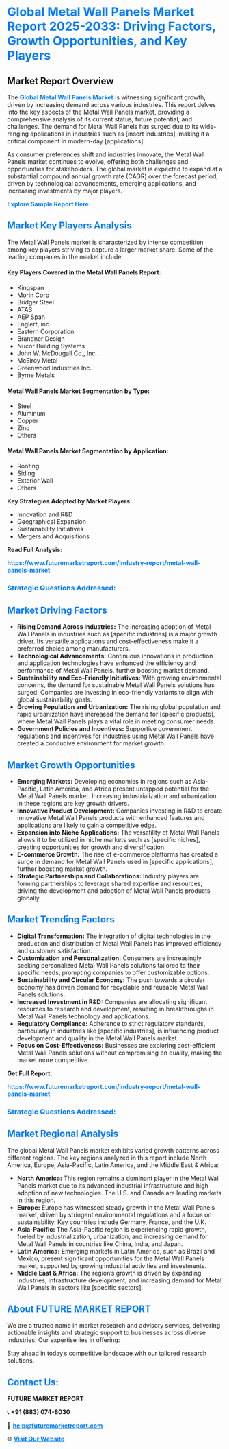 <h1 style="color: #007BFF;">Global Metal Wall Panels Market Report 2025-2033: Driving Factors, Growth Opportunities, and Key Players</h1>

<section id="overview">
<h2>Market Report Overview</h2>
<p>The <a href="https://www.futuremarketreport.com/industry-report/metal-wall-panels-market" style="color: #007BFF; text-decoration: none;"><strong>Global Metal Wall Panels Market</strong></a> is witnessing significant growth, driven by increasing demand across various industries. This report delves into the key aspects of the Metal Wall Panels market, providing a comprehensive analysis of its current status, future potential, and challenges. The demand for Metal Wall Panels has surged due to its wide-ranging applications in industries such as [insert industries], making it a critical component in modern-day [applications].</p>
<p>As consumer preferences shift and industries innovate, the Metal Wall Panels market continues to evolve, offering both challenges and opportunities for stakeholders. The global market is expected to expand at a substantial compound annual growth rate (CAGR) over the forecast period, driven by technological advancements, emerging applications, and increasing investments by major players.</p>
</section>

<section id="overview">
<p><a href="https://www.futuremarketreport.com/request-sample/reportId=91860" style="color: #007BFF; text-decoration: none;"><strong>Explore Sample Report Here</strong></a></p>
</section>

<section id="key-players">
<h2 style="color: #007BFF;">Market Key Players Analysis</h2>
<p>The Metal Wall Panels market is characterized by intense competition among key players striving to capture a larger market share. Some of the leading companies in the market include:</p>
<h4>Key Players Covered in the Metal Wall Panels Report:</h4>
<ul><li>Kingspan</li><li>Morin Corp</li><li>Bridger Steel</li><li>ATAS</li><li>AEP Span</li><li>Englert, inc.</li><li>Eastern Corporation</li><li>Brandner Design</li><li>Nucor Building Systems</li><li>John W. McDougall Co., Inc.</li><li>McElroy Metal</li><li>Greenwood Industries Inc.</li><li>Byrne Metals</li></ul>
<h4>Metal Wall Panels Market Segmentation by Type:</h4>
<ul><li>Steel</li><li>Aluminum</li><li>Copper</li><li>Zinc</li><li>Others</li></ul>

<h4>Metal Wall Panels Market Segmentation by Application:</h4>
<ul><li>Roofing</li><li>Siding</li><li>Exterior Wall</li><li>Others</li></ul>
<p><strong>Key Strategies Adopted by Market Players:</strong></p>
<ul>
<li>Innovation and R&D</li>
<li>Geographical Expansion</li>
<li>Sustainability Initiatives</li>
<li>Mergers and Acquisitions</li>
</ul>
</section>

<section>
<p><strong>Read Full Analysis: </strong></p><a href="https://www.futuremarketreport.com/industry-report/metal-wall-panels-market" style="color: #007BFF; text-decoration: none;"><strong>https://www.futuremarketreport.com/industry-report/metal-wall-panels-market</strong></a>
<h3 style="color: #007BFF;">Strategic Questions Addressed:</h3>
</section>

<section id="driving-factors">
<h2 style="color: #007BFF;">Market Driving Factors</h2>
<ul>
<li><strong>Rising Demand Across Industries:</strong> The increasing adoption of Metal Wall Panels in industries such as [specific industries] is a major growth driver. Its versatile applications and cost-effectiveness make it a preferred choice among manufacturers.</li>
<li><strong>Technological Advancements:</strong> Continuous innovations in production and application technologies have enhanced the efficiency and performance of Metal Wall Panels, further boosting market demand.</li>
<li><strong>Sustainability and Eco-Friendly Initiatives:</strong> With growing environmental concerns, the demand for sustainable Metal Wall Panels solutions has surged. Companies are investing in eco-friendly variants to align with global sustainability goals.</li>
<li><strong>Growing Population and Urbanization:</strong> The rising global population and rapid urbanization have increased the demand for [specific products], where Metal Wall Panels plays a vital role in meeting consumer needs.</li>
<li><strong>Government Policies and Incentives:</strong> Supportive government regulations and incentives for industries using Metal Wall Panels have created a conducive environment for market growth.</li>
</ul>
</section>

<section id="growth-opportunities">
<h2 style="color: #007BFF;">Market Growth Opportunities</h2>
<ul>
<li><strong>Emerging Markets:</strong> Developing economies in regions such as Asia-Pacific, Latin America, and Africa present untapped potential for the Metal Wall Panels market. Increasing industrialization and urbanization in these regions are key growth drivers.</li>
<li><strong>Innovative Product Development:</strong> Companies investing in R&D to create innovative Metal Wall Panels products with enhanced features and applications are likely to gain a competitive edge.</li>
<li><strong>Expansion into Niche Applications:</strong> The versatility of Metal Wall Panels allows it to be utilized in niche markets such as [specific niches], creating opportunities for growth and diversification.</li>
<li><strong>E-commerce Growth:</strong> The rise of e-commerce platforms has created a surge in demand for Metal Wall Panels used in [specific applications], further boosting market growth.</li>
<li><strong>Strategic Partnerships and Collaborations:</strong> Industry players are forming partnerships to leverage shared expertise and resources, driving the development and adoption of Metal Wall Panels products globally.</li>
</ul>
</section>

<section id="trending-factors">
<h2 style="color: #007BFF;">Market Trending Factors</h2>
<ul>
<li><strong>Digital Transformation:</strong> The integration of digital technologies in the production and distribution of Metal Wall Panels has improved efficiency and customer satisfaction.</li>
<li><strong>Customization and Personalization:</strong> Consumers are increasingly seeking personalized Metal Wall Panels solutions tailored to their specific needs, prompting companies to offer customizable options.</li>
<li><strong>Sustainability and Circular Economy:</strong> The push towards a circular economy has driven demand for recyclable and reusable Metal Wall Panels solutions.</li>
<li><strong>Increased Investment in R&D:</strong> Companies are allocating significant resources to research and development, resulting in breakthroughs in Metal Wall Panels technology and applications.</li>
<li><strong>Regulatory Compliance:</strong> Adherence to strict regulatory standards, particularly in industries like [specific industries], is influencing product development and quality in the Metal Wall Panels market.</li>
<li><strong>Focus on Cost-Effectiveness:</strong> Businesses are exploring cost-efficient Metal Wall Panels solutions without compromising on quality, making the market more competitive.</li>
</ul>
</section>

<section>
<p><strong>Get Full Report: </strong></p><a href="https://www.futuremarketreport.com/industry-report/metal-wall-panels-market" style="color: #007BFF; text-decoration: none;"><strong>https://www.futuremarketreport.com/industry-report/metal-wall-panels-market</strong></a>
<h3 style="color: #007BFF;">Strategic Questions Addressed:</h3>
</section>


<section id="regional-analysis">
<h2 style="color: #007BFF;">Market Regional Analysis</h2>
<p>The global Metal Wall Panels market exhibits varied growth patterns across different regions. The key regions analyzed in this report include North America, Europe, Asia-Pacific, Latin America, and the Middle East & Africa:</p>
<ul>
<li><strong>North America:</strong> This region remains a dominant player in the Metal Wall Panels market due to its advanced industrial infrastructure and high adoption of new technologies. The U.S. and Canada are leading markets in this region.</li>
<li><strong>Europe:</strong> Europe has witnessed steady growth in the Metal Wall Panels market, driven by stringent environmental regulations and a focus on sustainability. Key countries include Germany, France, and the U.K.</li>
<li><strong>Asia-Pacific:</strong> The Asia-Pacific region is experiencing rapid growth, fueled by industrialization, urbanization, and increasing demand for Metal Wall Panels in countries like China, India, and Japan.</li>
<li><strong>Latin America:</strong> Emerging markets in Latin America, such as Brazil and Mexico, present significant opportunities for the Metal Wall Panels market, supported by growing industrial activities and investments.</li>
<li><strong>Middle East & Africa:</strong> The region’s growth is driven by expanding industries, infrastructure development, and increasing demand for Metal Wall Panels in sectors like [specific sectors].</li>
</ul>
</section>

<footer>
<h2 style="color: #007BFF;">About FUTURE MARKET REPORT</h2>
<p>We are a trusted name in market research and advisory services, delivering actionable insights and strategic support to businesses across diverse industries. Our expertise lies in offering:</p>

<p>Stay ahead in today’s competitive landscape with our tailored research solutions.</p>

<h2 style="color: #007BFF;">Contact Us:</h2>
<p><strong>FUTURE MARKET REPORT</strong></p>
<p>📞 <strong>+91 (883) 074-8030</strong></p>
<p>📧 <strong><a href="mailto:help@futuremarketreport.com" style="color: #007BFF;">help@futuremarketreport.com</a></strong></p>
<p>🌐 <strong><a href="https://www.futuremarketreport.com/" style="color: #007BFF;">Visit Our Website</a></strong></p>
</footer>